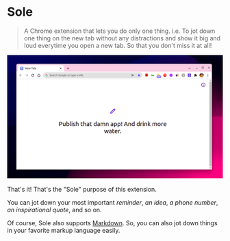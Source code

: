 Sole
===

> A Chrome extension that lets you do only one thing. i.e. To jot down one thing on the new tab without any distractions and show it big and loud everytime you open a new tab. So that you don't miss it at all! 

![](/assets/screenshot.png)

That's it! That's the "Sole" purpose of this extension.

You can jot down your most important *reminder*, *an idea*, *a phone number*, *an inspirational quote*, and so on.

Of course, Sole also supports [Markdown](https://daringfireball.net/projects/markdown/). So, you can also jot down things in your favorite markup language easily.